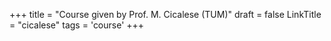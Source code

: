 +++
title = "Course given by Prof. M. Cicalese (TUM)"
draft = false
LinkTitle = "cicalese"
tags = 'course'
+++